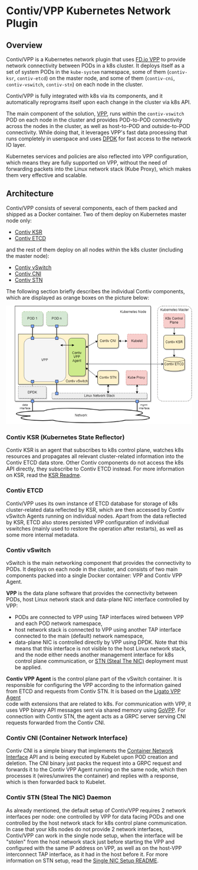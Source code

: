 # Contiv/VPP Kubernetes Network Plugin


## Overview
Contiv/VPP is a Kubernetes network plugin that uses [FD.io VPP](https://fd.io/) 
to provide network connectivity between PODs in a k8s cluster.
It deploys itself as a set of system PODs in the `kube-system` namespace,
some of them (`contiv-ksr`, `contiv-etcd`) on the master node, and some
of them (`contiv-cni`, `contiv-vswitch`, `contiv-stn`) on each node in the cluster.

Contiv/VPP is fully integrated with k8s via its components,
and it automatically reprograms itself upon each change in the cluster
via k8s API.

The main component of the solution, [VPP](https://fd.io/technology/#vpp), 
runs within the `contiv-vswitch` POD on each node in the cluster and provides 
POD-to-POD connectivity across the nodes in the cluster, as well as host-to-POD 
and outside-to-POD connectivity. While doing that, it leverages
VPP's fast data processing that runs completely in userspace and uses 
[DPDK](https://dpdk.org/) for fast access to the network IO layer.

Kubernetes services and policies are also reflected into VPP configuration,
which means they are fully supported on VPP, without the need of forwarding 
packets into the Linux network stack (Kube Proxy), which makes them very 
effective and scalable.


## Architecture

Contiv/VPP consists of several components, each of them packed and shipped as
a Docker container. Two of them deploy on Kubernetes master node only:

 - [Contiv KSR](#contiv-ksr-(kubernetes-state-reflector))
 - [Contiv ETCD](#contiv-etcd)

and the rest of them deploy on all nodes within the k8s cluster (including the master node):

- [Contiv vSwitch](#contiv-vswitch)
- [Contiv CNI](#contiv-cni-(container-network-interface))
- [Contiv STN](#contiv-stn-(steal-the-nic)-daemon)


The following section briefly describes the individual Contiv components, which are displayed
as orange boxes on the picture below:

![Contiv/VPP Architecture][contiv-architecture]


### Contiv KSR (Kubernetes State Reflector)
Contiv KSR is an agent that subscribes to k8s control plane, watches k8s resources and 
propagates all relevant cluster-related information into the Contiv ETCD data store. 
Other Contiv components do not access the k8s API directly, they subscribe to
Contiv ETCD instead. For more information on KSR, read the 
[KSR Readme](../cmd/contiv-ksr/README.md).


### Contiv ETCD
Contiv/VPP uses its own instance of ETCD database for storage of k8s cluster-related data
reflected by KSR, which are then accessed by Contiv vSwitch Agents running on
individual nodes. Apart from the data reflected by KSR, ETCD also stores persisted VPP
configuration of individual vswitches (mainly used to restore the operation after restarts), 
as well as some more internal metadata.


### Contiv vSwitch
vSwitch is the main networking component that provides the connectivity to PODs.
It deploys on each node in the cluster, and consists of two main components packed
into a single Docker container: VPP and Contiv VPP Agent.

**VPP** is the data plane software that provides the connectivity between PODs, host Linux
network stack and data-plane NIC interface controlled by VPP:
 - PODs are connected to VPP using TAP interfaces wired between VPP and each POD network namespace,
 - host network stack is connected to VPP using another TAP interface connected 
 to the main (default) network namespace,
 - data-plane NIC is controlled directly by VPP using DPDK. Note that this means that
 this interface is not visible to the host Linux network stack, and the node either needs another
 management interface for k8s control plane communication, or 
 [STN (Steal The NIC)](SINGLE_NIC_SETUP.md) deployment must be applied.

**Contiv VPP Agent** is the control plane part of the vSwitch container. It is responsible
for configuring the VPP according to the information gained from ETCD and requests
from Contiv STN. It is based on the  [Ligato VPP Agent](https://github.com/ligato/vpp-agent)  
code with extensions that are related to k8s. 
For communication with VPP, it uses VPP binary API messages sent via shared memory using 
[GoVPP](https://wiki.fd.io/view/GoVPP).
For connection with Contiv STN, the agent acts as a GRPC server serving CNI requests 
forwarded from the Contiv CNI.


### Contiv CNI (Container Network Interface)
Contiv CNI is a simple binary that implements the 
[Container Network Interface](https://github.com/containernetworking/cni) 
API and is being executed by Kubelet upon POD creation and deletion. The CNI binary
just packs the request into a GRPC request and forwards it to the Contiv VPP Agent
running on the same node, which then processes it (wires/unwires the container) 
and replies with a response, which is then forwarded back to Kubelet.


### Contiv STN (Steal The NIC) Daemon
As already mentioned, the default setup of Contiv/VPP requires 2 network interfaces
per node: one controlled by VPP for data facing PODs and one controlled by the host
network stack for k8s control plane communication. In case that your k8s nodes
do not provide 2 network interfaces, Contiv/VPP can work in the single node setup,
when the interface will be "stolen" from the host network stack just before starting
the VPP and configured with the same IP address on VPP, as well as 
on the host-VPP interconnect TAP interface, as it had in the host before it. 
For more information on STN setup, read the [Single NIC Setup README](SINGLE_NIC_SETUP.md).


[contiv-architecture]: architecture.png "Contiv/VPP Architecture"